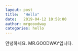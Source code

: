 ```yaml
---
layout: post
title:  "Hello"
date:   2019-04-12 10:58:00
author: mrgooodway
categories: hello
---
```


안녕하세요. MR.GOODWAY입니다.
